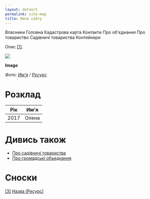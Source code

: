 ```yaml
---
layout: default
permalink: site-map
title: Мапа сайту
---
```



Власники
Головна
Кадастрова карта
Контакти
Про об'єднання
Про товариство
Садівничі товариства
Контейнери

Опис <span id="a1">[\[1\]](#f1)</span>.

![](/encyclopedia/images/{{page.permalink}}.jpg)

**Image**

*Фото: [Им'я](index) / [Ресурс](index)*

# Розклад

|Рiк|Им'я|
|-|-|
|2017|Олена|


# Дивись також

+ [Про садівничі товариства](pro-sadivnici-tovaristva)
+ [Про громадськi объеднання](pro-gromadski-obiednannya)

# Сноски

[[3]](#a3) <span id="f3"></span> [Назва (Ресурс)](index)
